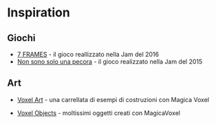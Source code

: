 # Inspiration

## Giochi

- [7 FRAMES](http://jamurr.org/project/7-frames/) - il gioco reallizzato nella Jam del 2016
- [Non sono solo una pecora](http://jamurr.org/project/non-sono-solo-una-pecora/) - il gioco realizzato nella Jam del 2015


## Art
- [Voxel Art](https://twitter.com/search?src=typd&q=magicavoxel) - una carrellata di esempi di costruzioni con Magica Voxel

- [Voxel Objects](https://photos.google.com/share/AF1QipP6uOWkcfqbGh268HLv99CYOZHT36bHSdrL_bX21Yt_zzMtscG_qMHtqmQZ11sb7Q?key=QnNUQmRSLWlRd3ViT1VrYVhJaHlYWTBtYmRNc1lR) - moltissimi oggetti creati con MagicaVoxel
